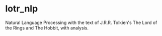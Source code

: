 # lotr_nlp
Natural Language Processing with the text of J.R.R. Tolkien's The Lord of the Rings and The Hobbit, with analysis.
